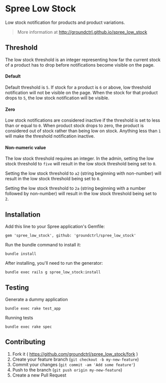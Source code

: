# Spree Low Stock

Low stock notification for products and product variations.

> More information at http://groundctrl.github.io/spree_low_stock


## Threshold

The low stock threshold is an integer representing how far the current stock of a product has to drop before notifications become visible on the page.

#### Default

Default threshold is `5`. If stock for a product is `6` or above, low threshold notification will not be visible on the page. When the stock for that product drops to `5`, the low stock notification will be visible.

#### Zero

Low stock notifications are considered inactive if the threshold is set to less than or equal to `0`. When product stock drops to zero, the product is considered out of stock rather than being low on stock. Anything less than `1` will make the threshold notification inactive.

#### Non-numeric value

The low stock threshold requires an integer. In the admin, setting the low stock threshold to `five` will result in the low stock threshold being set to `0`.

Setting the low stock threshold to `a2` (string beginning with non-number) will result in the low stock threshold being set to `0`.

Setting the low stock threshold to `2a` (string beginning with a number followed by non-number) will result in the low stock threshold being set to `2`.


## Installation

Add this line to your Spree application's Gemfile:

    gem 'spree_low_stock', github: 'groundctrl/spree_low_stock'

Run the bundle command to install it:

    bundle install

After installing, you'll need to run the generator:

    bundle exec rails g spree_low_stock:install


## Testing

Generate a dummy application

    bundle exec rake test_app

Running tests

    bundle exec rake spec


## Contributing

1. Fork it ( https://github.com/groundctrl/spree_low_stock/fork )
2. Create your feature branch (`git checkout -b my-new-feature`)
3. Commit your changes (`git commit -am 'Add some feature'`)
4. Push to the branch (`git push origin my-new-feature`)
5. Create a new Pull Request
